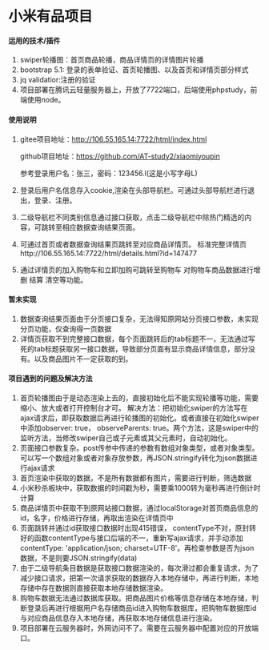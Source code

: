 # 小米有品项目

#### 运用的技术/插件
1. swiper轮播图：首页商品轮播，商品详情页的详情图片轮播
2. bootstrap 5.1: 登录的表单验证、首页轮播图、以及首页和详情页部分样式
3. jq validatior:注册的验证
4.  项目部署在腾讯云轻量服务器上，开放了7722端口，后端使用phpstudy，前端使用node。

#### 使用说明

1. gitee项目地址：http://106.55.165.14:7722/html/index.html

   github项目地址：https://github.com/AT-study2/xiaomiyoupin

   参考登录用户名：张三，密码：123456.l(这是小写字母L)

2. 登录后用户名信息存入cookie,渲染在头部导航栏。可通过头部导航栏进行退出，登录、注册。

3. 二级导航栏不同类别信息通过接口获取，点击二级导航栏中除热门精选的内容，可跳转至相应数据查询结果页面。

4. 可通过首页或者数据查询结果页跳转至对应商品详情页。
   标准完整详情页http://106.55.165.14:7722/html/details.html?id=147477

5. 通过详情页的加入购物车和立即加购可跳转至购物车 对购物车商品数据进行增删 结算 清空等功能。

#### 暂未实现

1.  数据查询结果页面由于分页接口复杂，无法得知原网站分页接口参数，未实现分页功能，仅查询得一页数据
2.  详情页获取不到完整接口数据，每个页面跳转后的tab标题不一，无法通过写死的tab标题获取另一接口数据，导致部分页面有显示商品详情信息，部分没有。以及商品图片不一定获取的到。

#### 项目遇到的问题及解决方法

1.  首页轮播图由于是动态渲染上去的，直接初始化后不能实现轮播等功能，需要缩小、放大或者打开控制台才可。
    解决方法：把初始化swiper的方法写在ajax请求后，即获取数据后再进行轮播图的初始化。或者直接在初始化swiper中添加observer: true， observeParents: true。两个方法，这是swiper中的监听方法，当修改swiper自己或子元素或其父元素时，自动初始化。
2.  页面接口参数复杂。post传参中传递的参数有数组对象类型，或者对象类型。
    可以写一个数组对象或者对象存放参数，再JSON.stringify转化为json数据进行ajax请求
3.  首页渲染中获取的数据，不是所有数据都有图片，需要进行判断，筛选数据
4.  小米秒杀板块中，获取数据的时间戳为秒，需要乘1000转为毫秒再进行倒计时计算
5.  商品详情页中获取不到原网站接口数据，通过localStorage对首页商品信息的id，名字，价格进行存储，再取出渲染在详情页中
6.  页面跳转并通过id获取接口数据时出现415错误， contentType不对，原封转好的函数contentType与接口后端的不一，重新写ajax请求，并手动添加 contentType: 'application/json; charset=UTF-8'。再检查参数是否为json数据，不是则要JSON.stringify(data)
7.  由于二级导航条目数据是获取接口数据渲染的，每次滑过都会重复请求，为了减少接口请求，把第一次请求获取的数据存入本地存储中，再进行判断，本地存储中存在数据则直接获取本地存储数据渲染。
8.  购物车数据无法通过数据库获取。把商品图片价格等信息存储在本地存储，判断登录后再进行根据用户名存储商品id进入购物车数据库，把购物车数据库id与对应商品信息存入本地存储，再获取本地存储信息进行渲染。
9.  项目部署在云服务器时，外网访问不了。需要在云服务器中配置对应的开放端口。
